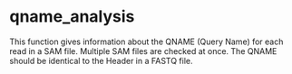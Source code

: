 # qname_analysis
This function gives information about the QNAME (Query Name) for each read in a SAM file. Multiple SAM files are checked at once. The QNAME should be identical to the Header in a FASTQ file.
